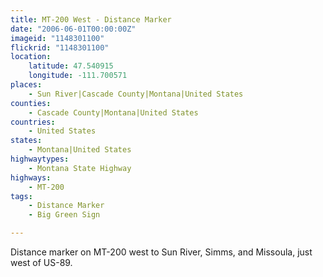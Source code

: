 ```yaml
---
title: MT-200 West - Distance Marker
date: "2006-06-01T00:00:00Z"
imageid: "1148301100"
flickrid: "1148301100"
location:
    latitude: 47.540915
    longitude: -111.700571
places:
    - Sun River|Cascade County|Montana|United States
counties:
    - Cascade County|Montana|United States
countries:
    - United States
states:
    - Montana|United States
highwaytypes:
    - Montana State Highway
highways:
    - MT-200
tags:
    - Distance Marker
    - Big Green Sign

---
```

Distance marker on MT-200 west to Sun River, Simms, and Missoula, just west of US-89.